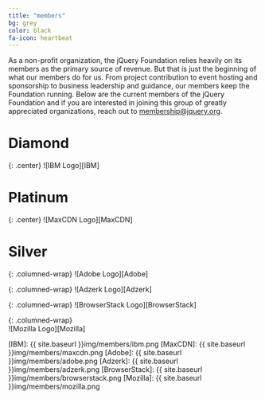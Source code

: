 ```yaml
---
title: "members"
bg: grey
color: black
fa-icon: heartbeat
---
```


As a non-profit organization, the jQuery Foundation relies heavily on its members as the primary source of revenue. But that is just the beginning of what our members do for us. From project contribution to event hosting and sponsorship to business leadership and guidance, our members keep the Foundation running. Below are the current members of the jQuery Foundation and if you are interested in joining this group of greatly appreciated organizations, reach out to [membership@jquery.org][].

# Diamond

{: .center}
![IBM Logo][IBM]

# Platinum

{: .center}
![MaxCDN Logo][MaxCDN]

# Silver

{: .columned-wrap}
![Adobe Logo][Adobe]

{: .columned-wrap}
![Adzerk Logo][Adzerk]

{: .columned-wrap}
![BrowserStack Logo][BrowserStack]

{: .columned-wrap}  
![Mozilla Logo][Mozilla]

[membership@jquery.org]: mailto:membership@jquery.org
[IBM]: {{ site.baseurl }}img/members/ibm.png
[MaxCDN]: {{ site.baseurl }}img/members/maxcdn.png
[Adobe]: {{ site.baseurl }}img/members/adobe.png
[Adzerk]: {{ site.baseurl }}img/members/adzerk.png
[BrowserStack]: {{ site.baseurl }}img/members/browserstack.png
[Mozilla]: {{ site.baseurl }}img/members/mozilla.png

